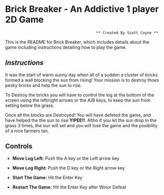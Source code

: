 # Brick  Breaker - An Addictive 1 player 2D Game 

                                             ** Created By Scott Coyne **

This is the README for Brick Breaker, which includes details about the game including instructions detailing how to play the game.

## <i>Instructions</i>

It was the start of warm sunny day when all of a sudden a cluster of bricks formed a wall blocking the sun from rising! Your mission is to destroy thoes pesky bricks and help the sun to rise.

To Destroy the bricks you will have to control the log at the bottom of the screen using the left/right arrows or the A/B keys, to keep the sun from setting below the grass. 

Once all the blocks are Destroyed! You will have defeted the game, and have helped the the sun to rise <b>YIPEE!!</b>. Altho if you let the sun drop in the grass 3 times, the sun will set and you will lose the game and the posibility of a nice farmers tan.

## Controls

* <b>Move Log Left:</b>    Push the A key or the Left arrow key
* <b>Move Log  Right:</b>  Push the D key or the Right arrow key


* <b>Start The Game:</b>   Hit the Enter Key
* <b>Restart The Game:</b> Hit the Enter Key after Winor Defeat
